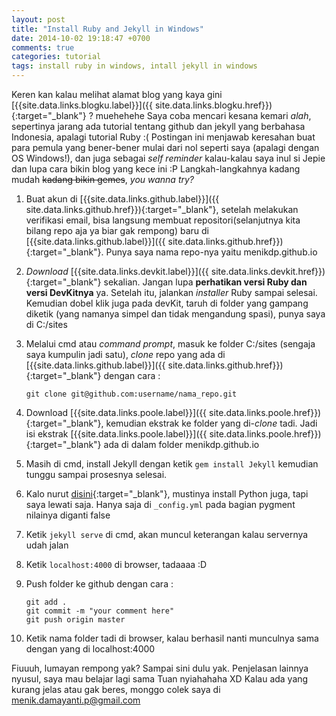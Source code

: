 ```yaml
---
layout: post
title: "Install Ruby and Jekyll in Windows"
date: 2014-10-02 19:18:47 +0700
comments: true
categories: tutorial
tags: install ruby in windows, intall jekyll in windows
---
```


Keren kan kalau melihat alamat blog yang kaya gini [{{site.data.links.blogku.label}}]({{ site.data.links.blogku.href}}){:target="_blank"} ? muehehehe Saya coba mencari kesana kemari *alah*, sepertinya jarang ada tutorial tentang github dan jekyll yang berbahasa Indonesia, apalagi tutorial Ruby :( Postingan ini menjawab keresahan buat para pemula yang bener-bener mulai dari nol seperti saya (apalagi dengan OS Windows!), dan juga sebagai *self reminder* kalau-kalau saya inul si Jepie dan lupa cara bikin blog yang kece ini :P Langkah-langkahnya kadang mudah <del>kadang bikin gemes</del>, *you wanna try?*

1. Buat akun di [{{site.data.links.github.label}}]({{ site.data.links.github.href}}){:target="_blank"}, setelah melakukan verifikasi email, bisa langsung membuat repositori(selanjutnya kita bilang repo aja ya biar gak rempong) baru di [{{site.data.links.github.label}}]({{ site.data.links.github.href}}){:target="_blank"}. Punya saya nama repo-nya yaitu menikdp.github.io

2. *Download* [{{site.data.links.devkit.label}}]({{ site.data.links.devkit.href}}){:target="_blank"} sekalian. Jangan lupa <b>perhatikan versi Ruby dan versi DevKitnya</b> ya. Setelah itu, jalankan *installer* Ruby sampai selesai. Kemudian dobel klik juga pada devKit, taruh di folder yang gampang diketik (yang namanya simpel dan tidak mengandung spasi), punya saya di C:/sites

3. Melalui cmd atau *command prompt*, masuk ke folder C:/sites (sengaja saya kumpulin jadi satu), *clone* repo yang ada di [{{site.data.links.github.label}}]({{ site.data.links.github.href}}){:target="_blank"} dengan cara : 

    <div class="highlight"><pre><code class="language-ruby" data-lang="ruby"><span class="nb">git clone git@github.com:username/nama_repo.git</span></code></pre></div>

4. Download [{{site.data.links.poole.label}}]({{ site.data.links.poole.href}}){:target="_blank"}, kemudian ekstrak ke folder yang di-*clone* tadi. Jadi isi ekstrak [{{site.data.links.poole.label}}]({{ site.data.links.poole.href}}){:target="_blank"} ada di dalam folder menikdp.github.io
 
5. Masih di cmd, install Jekyll dengan ketik `gem install Jekyll` kemudian tunggu sampai prosesnya selesai. 

6. Kalo nurut [disini]({{site.data.links.winjekyll.href}}){:target="_blank"}, mustinya install Python juga, tapi saya lewati saja. Hanya saja di `_config.yml` pada bagian pygment nilainya diganti false

7. Ketik `jekyll serve` di cmd, akan muncul keterangan kalau servernya udah jalan

8. Ketik `localhost:4000` di browser, tadaaaa :D

9. Push folder ke github dengan cara :
   
   <div class="highlight"><pre><code class="language-ruby" data-lang="ruby"><span class="nb">git add .<br>git commit -m "your comment here"<br>git push origin master
   </span></code></pre></div>

10. Ketik nama folder tadi di browser, kalau berhasil nanti munculnya sama dengan yang di localhost:4000


Fiuuuh, lumayan rempong yak? Sampai sini dulu yak. Penjelasan lainnya nyusul, saya mau belajar lagi sama Tuan nyiahahaha XD Kalau ada yang kurang jelas atau gak beres, monggo colek saya di menik.damayanti.p@gmail.com
